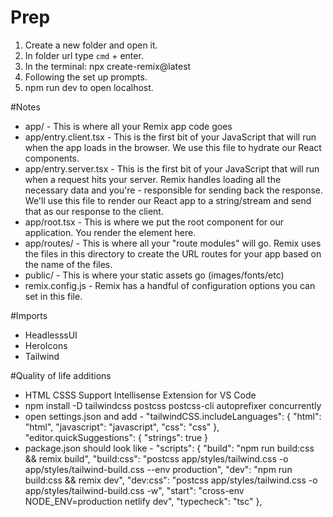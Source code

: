 # Prep

1) Create a new folder and open it.
2) In folder url type `cmd` + enter.
3) In the terminal: npx create-remix@latest
4) Following the set up prompts.
5) npm run dev to open localhost.

#Notes

- app/ - This is where all your Remix app code goes
- app/entry.client.tsx - This is the first bit of your JavaScript that will run when the app loads in the browser. We use this file to hydrate our React components.
- app/entry.server.tsx - This is the first bit of your JavaScript that will run when a request hits your server. Remix handles loading all the necessary data and you're - responsible for sending back the response. We'll use this file to render our React app to a string/stream and send that as our response to the client.
- app/root.tsx - This is where we put the root component for our application. You render the <html> element here.
- app/routes/ - This is where all your "route modules" will go. Remix uses the files in this directory to create the URL routes for your app based on the name of the files.
- public/ - This is where your static assets go (images/fonts/etc)
- remix.config.js - Remix has a handful of configuration options you can set in this file.

#Imports
- HeadlesssUI
- HeroIcons
- Tailwind

#Quality of life additions
- HTML CSSS Support Intellisense Extension for VS Code
- npm install -D tailwindcss postcss postcss-cli autoprefixer concurrently
- open settings.json and add - "tailwindCSS.includeLanguages": {
    "html": "html",
    "javascript": "javascript",
    "css": "css"
},
"editor.quickSuggestions": {
    "strings": true
}
- package.json should look like - "scripts": {
    "build": "npm run build:css && remix build",
    "build:css": "postcss app/styles/tailwind.css -o app/styles/tailwind-build.css --env production",
    "dev": "npm run build:css && remix dev",
    "dev:css": "postcss app/styles/tailwind.css -o app/styles/tailwind-build.css -w",
    "start": "cross-env NODE_ENV=production netlify dev",
    "typecheck": "tsc"
  },
